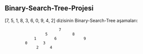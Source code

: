 ## Binary-Search-Tree-Projesi

[7, 5, 1, 8, 3, 6, 0, 9, 4, 2] dizisinin Binary-Search-Tree aşamaları:

                            7
                      5           8
                 1        6            9
             0       3       
                  2     4 
                     
